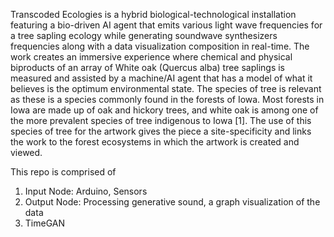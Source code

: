 Transcoded Ecologies is a hybrid biological-technological installation featuring a bio-driven AI agent that emits various light wave frequencies for a tree sapling ecology while generating soundwave synthesizers frequencies along with a data visualization composition in real-time. The work creates an immersive experience where chemical and physical biproducts of an array of White oak (Quercus alba) tree saplings is measured and assisted by a machine/AI agent that has a model of what it believes is the optimum environmental state. The species of tree is relevant as these is a species commonly found in the forests of Iowa. Most forests in Iowa are made up of oak and hickory trees, and white oak is among one of the more prevalent species of tree indigenous to Iowa [1]. The use of this species of tree for the artwork gives the piece a site-specificity and links the work to the forest ecosystems in which the artwork is created and viewed.

This repo is comprised of 

1. Input Node: Arduino, Sensors
2. Output Node: Processing generative sound, a graph visualization of the data
3. TimeGAN